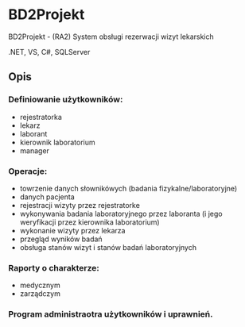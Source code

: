 # BD2Projekt
BD2Projekt - (RA2) System obsługi rezerwacji wizyt lekarskich

.NET, VS, C#, SQLServer

## Opis

### Definiowanie użytkowników:
- rejestratorka
- lekarz
- laborant
- kierownik laboratorium
- manager

### Operacje:
- towrzenie danych słownikówych (badania fizykalne/laboratoryjne)
- danych pacjenta
- rejestracji wizyty przez rejestratorke
- wykonywania badania laboratoryjnego przez laboranta (i jego weryfikacji przez kierownika laboratorium)
- wykonanie wizyty przez lekarza
- przegląd wyników badań
- obsługa stanów wizyt i stanów badań laboratoryjnych

### Raporty o charakterze:
- medycznym
- zarządczym

### Program administraotra użytkowników i uprawnień.
